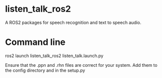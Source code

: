 # listen_talk_ros2
A ROS2 packages for speech recognition and text to speech audio.

# Command line
ros2 launch listen_talk_ros2 listen_talk.launch.py

Ensure that the .ppn and .rhn files are correct for your system. Add them to the config directory and in the setup.py
